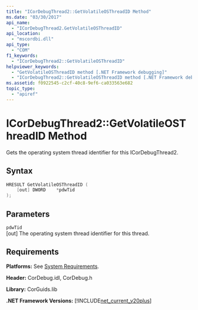 ```yaml
---
title: "ICorDebugThread2::GetVolatileOSThreadID Method"
ms.date: "03/30/2017"
api_name: 
  - "ICorDebugThread2.GetVolatileOSThreadID"
api_location: 
  - "mscordbi.dll"
api_type: 
  - "COM"
f1_keywords: 
  - "ICorDebugThread2::GetVolatileOSThreadID"
helpviewer_keywords: 
  - "GetVolatileOSThreadID method [.NET Framework debugging]"
  - "ICorDebugThread2::GetVolatileOSThreadID method [.NET Framework debugging]"
ms.assetid: f0922545-c2cf-40c8-9ef6-ca033563e682
topic_type: 
  - "apiref"
---
```

# ICorDebugThread2::GetVolatileOSThreadID Method
Gets the operating system thread identifier for this ICorDebugThread2.  
  
## Syntax  
  
```cpp  
HRESULT GetVolatileOSThreadID (  
    [out] DWORD    *pdwTid  
);  
```  
  
## Parameters  
 `pdwTid`  
 [out] The operating system thread identifier for this thread.  
  
## Requirements  
 **Platforms:** See [System Requirements](../../../../docs/framework/get-started/system-requirements.md).  
  
 **Header:** CorDebug.idl, CorDebug.h  
  
 **Library:** CorGuids.lib  
  
 **.NET Framework Versions:** [!INCLUDE[net_current_v20plus](../../../../includes/net-current-v20plus-md.md)]

